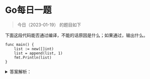 # Go每日一题

> 今日（2023-01-19） 的题目如下

下面这段代码能否通过编译，不能的话原因是什么；如果通过，输出什么。

```golang
func main() {
	list := new([]int)
	list = append(list, 1)
	fmt.Println(list)
}
```

<details>
<summary>答案解析：</summary>
<div>

不能通过编译，new([]int) 之后的 list 是一个 *[]int 类型的指针，不能对指针执行 append 操作。可以使用 make() 初始化之后再用。同样的，map 和 channel 建议使用 make() 或字面量的方式初始化，不要用 new() 。

### 验证

VSCode 会提示以下错误

```
var list *[]int
first argument to append must be a slice; have list (variable of type *[]int)compilerInvalidAppend
```

需要改用 make 初始化

```golang
package main

import (
	"fmt"
)

func main() {
	list := make([]int, 0) // <- 这里改用 make 初始化
	list = append(list, 1)
	fmt.Println(list)
}
```

</div>
</details>
